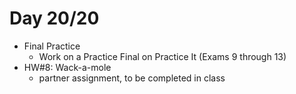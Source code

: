 # Day 20/20

+ Final Practice
  - Work on a Practice Final on Practice It (Exams 9 through 13)
+ HW#8: Wack-a-mole
  - partner assignment, to be completed in class
